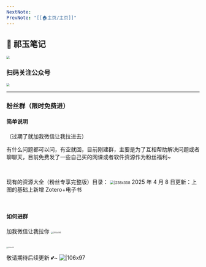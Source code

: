 ```yaml
---
NextNote: 
PrevNote: "[[🏠主页/主页]]"
---
```


## 📒 祁玉笔记

<img src="https://imgs-1302581161.cos.ap-guangzhou.myqcloud.com/ob/20250605025658913.webp" style="zoom: 50%;" />

### 扫码关注公众号

<img src="https://imgs-1302581161.cos.ap-guangzhou.myqcloud.com/ob/20250604234008393.webp" style="zoom:50%;" />

---

### 粉丝群（限时免费进）

#### 简单说明

（过期了就加我微信让我拉进去）

有什么问题都可以问，有空就回，目前刚建群，主要是为了互相帮助解决问题或者聊聊天，目前免费发了一些自己买的网课或者软件资源作为粉丝福利~

<br/>



现有的资源大全（粉丝专享完整版）目录：
<img src="https://imgs-1302581161.cos.ap-guangzhou.myqcloud.com/ob/20250408131420749.webp" alt="|238x558" style="zoom: 67%;" />
2025 年 4 月 8 日更新：上图的基础上新增 Zotero+电子书

<br/>



#### 如何进群

加我微信让我拉你
<img src="https://imgs-1302581161.cos.ap-guangzhou.myqcloud.com/ob/20250408105036154.webp" alt="|205x290" style="zoom: 33%;" />

<br/>



<img src="https://imgs-1302581161.cos.ap-guangzhou.myqcloud.com/ob/20250408161108179.webp" alt="|205x281" style="zoom: 25%;" />
<br/>

敬请期待后续更新 💕~
![|106x97](https://imgs-1302581161.cos.ap-guangzhou.myqcloud.com/ob/20250408030437881.webp)
